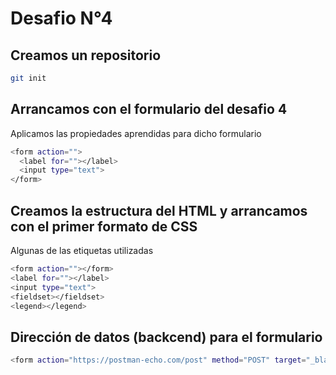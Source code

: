 # Desafio N°4

## Creamos un repositorio

```sh
git init
```
## Arrancamos con el formulario del desafio 4

Aplicamos las propiedades aprendidas para dicho formulario

```sh
<form action="">
  <label for=""></label>
  <input type="text">
</form>
```

## Creamos la estructura del HTML y arrancamos con el primer formato de CSS

Algunas de las etiquetas utilizadas
```sh
<form action=""></form>
<label for=""></label>
<input type="text">
<fieldset></fieldset>
<legend></legend>
```

## Dirección de datos (backcend) para el formulario

```sh
<form action="https://postman-echo.com/post" method="POST" target="_blank">
```

